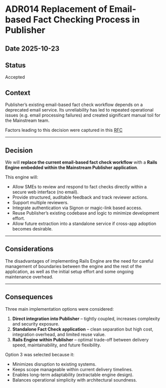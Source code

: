 # ADR014 Replacement of Email-based Fact Checking Process in Publisher

## Date 2025-10-23

## Status
Accepted

## Context

Publisher’s existing email-based fact check workflow depends on a deprecated email service. Its unreliability has led to repeated operational issues (e.g. email processing failures) and created significant manual toil for the Mainstream team.

Factors leading to this decision were captured in this [RFC](https://github.com/alphagov/govuk-rfcs/pull/186)

---

## Decision

We will **replace the current email-based fact check workflow** with a **Rails Engine embedded within the Mainstream Publisher application**.

This engine will:
- Allow SMEs to review and respond to fact checks directly within a secure web interface (no email).
- Provide structured, auditable feedback and track reviewer actions.
- Support multiple reviewers.
- Integrate authentication via Signon or magic-link based access.
- Reuse Publisher’s existing codebase and logic to minimize development effort.
- Allow future extraction into a standalone service if cross-app adoption becomes desirable.

---
## Considerations
 The disadvantages of implementing Rails Engine are the need for careful management of boundaries between the engine and the rest of the application, as well as the initial setup effort and some ongoing maintenance overhead.

---
## Consequences

Three main implementation options were considered:

1. **Direct integration into Publisher** – tightly coupled, increases complexity and security exposure.  
2. **Standalone Fact Check application** – clean separation but high cost, integration overhead, and limited reuse value.  
3. **Rails Engine within Publisher** – optimal trade-off between delivery speed, maintainability, and future flexibility.

Option 3 was selected because it:
- Minimizes disruption to existing systems.
- Keeps scope manageable within current delivery timelines.
- Enables long-term adaptability (extractable engine design).
- Balances operational simplicity with architectural soundness.
